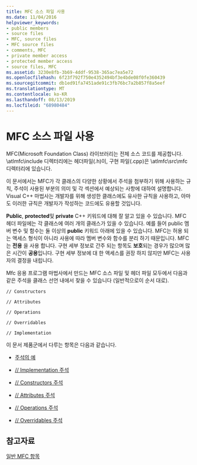 ```yaml
---
title: MFC 소스 파일 사용
ms.date: 11/04/2016
helpviewer_keywords:
- public members
- source files
- MFC, source files
- MFC source files
- comments, MFC
- private member access
- protected member access
- source files, MFC
ms.assetid: 3230e8fb-3b69-4ddf-9538-365ac7ea5e72
ms.openlocfilehash: 6f23f792f750e4352494bf3e4bde08f0fe360439
ms.sourcegitcommit: db1ed91fa7451ade91c3fb76bc7a2b857f8a5eef
ms.translationtype: MT
ms.contentlocale: ko-KR
ms.lasthandoff: 08/13/2019
ms.locfileid: "68980484"
---
```

# <a name="using-the-mfc-source-files"></a>MFC 소스 파일 사용

MFC(Microsoft Foundation Class) 라이브러리는 전체 소스 코드를 제공합니다. \atlmfc\include 디렉터리에는 헤더파일(.h)이, 구현 파일(.cpp)은 \atlmfc\src\mfc 디렉터리에 있습니다.

이 문서에서는 MFC가 각 클래스의 다양한 상황에서 주석을 첨부하기 위해 사용하는 규칙, 주석이 사용된 부분의 의미 및 각 섹션에서 예상되는 사항에 대하여 설명합니다. Visual C++ 마법사는 개발자를 위해 생성한 클래스에도 유사한 규칙을 사용하고, 아마도 이러한 규칙은 개발자가 작성하는 코드에도 유용할 것입니다.

**Public**, **protected**및 **private** C++ 키워드에 대해 잘 알고 있을 수 있습니다. MFC 헤더 파일에는 각 클래스에 여러 개의 클래스가 있을 수 있습니다. 예를 들어 public 멤버 변수 및 함수는 둘 이상의 **public** 키워드 아래에 있을 수 있습니다. MFC는 허용 되는 액세스 형식이 아니라 사용에 따라 멤버 변수와 함수를 분리 하기 때문입니다. MFC는 **전용** 을 사용 합니다. 구현 세부 정보로 간주 되는 항목도 **보호**되는 경우가 많으며 많은 시간이 **공용**입니다. 구현 세부 정보에 대 한 액세스를 권장 하지 않지만 MFC는 사용자의 결정을 내립니다.

Mfc 응용 프로그램 마법사에서 만드는 MFC 소스 파일 및 헤더 파일 모두에서 다음과 같은 주석을 클래스 선언 내에서 찾을 수 있습니다 (일반적으로이 순서 대로).

`// Constructors`

`// Attributes`

`// Operations`

`// Overridables`

`// Implementation`

이 문서 제품군에서 다루는 항목은 다음과 같습니다.

- [주석의 예](../mfc/an-example-of-the-comments.md)

- [// Implementation 주석](../mfc/decrement-implementation-comment.md)

- [// Constructors 주석](../mfc/decrement-constructors-comment.md)

- [// Attributes 주석](../mfc/decrement-attributes-comment.md)

- [// Operations 주석](../mfc/decrement-operations-comment.md)

- [// Overridables 주석](../mfc/decrement-overridables-comment.md)

## <a name="see-also"></a>참고자료

[일반 MFC 항목](../mfc/general-mfc-topics.md)

